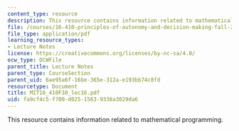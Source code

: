 ```yaml
---
content_type: resource
description: This resource contains information related to mathematical programming.
file: /courses/16-410-principles-of-autonomy-and-decision-making-fall-2010/fa9cf4c5f700d02515639338a3029da6_MIT16_410F10_lec16.pdf
file_type: application/pdf
learning_resource_types:
- Lecture Notes
license: https://creativecommons.org/licenses/by-nc-sa/4.0/
ocw_type: OCWFile
parent_title: Lecture Notes
parent_type: CourseSection
parent_uid: 6ae95a6f-16be-365e-312a-e193bb74c8fd
resourcetype: Document
title: MIT16_410F10_lec16.pdf
uid: fa9cf4c5-f700-d025-1563-9338a3029da6
---
```

This resource contains information related to mathematical programming.